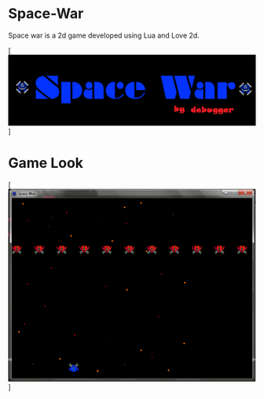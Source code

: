 # Space-War
Space war is a 2d game developed using Lua and Love 2d.

[![DemoGame](https://github.com/luaardev/Space-war/blob/master/demo-game.png)]

# Game Look 
[![demo](https://github.com/luaardev/Space-war/blob/master/graphics/1.png)]

